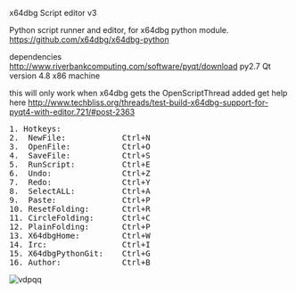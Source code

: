 x64dbg Script editor v3

Python script runner and editor, for x64dbg python module.
https://github.com/x64dbg/x64dbg-python

dependencies
http://www.riverbankcomputing.com/software/pyqt/download
py2.7 Qt version 4.8 x86 machine

this will only work when x64dbg gets the OpenScriptThread added
get help here
http://www.techbliss.org/threads/test-build-x64dbg-support-for-pyqt4-with-editor.721/#post-2363

<pre>
1. Hotkeys:
2.  NewFile:            Ctrl+N
3.  OpenFile:           Ctrl+O
4.  SaveFile:           Ctrl+S
5.  RunScript:          Ctrl+E
6.  Undo:               Ctrl+Z
7.  Redo:               Ctrl+Y
8.  SelectALL:          Ctrl+A
9.  Paste:              Ctrl+P
10. ResetFolding:       Ctrl+R
11. CircleFolding:      Ctrl+C
12. PlainFolding:       Ctrl+P
13. X64dbgHome:         Ctrl+W
14. Irc:                Ctrl+I
15. X64dbgPythonGit:    Ctrl+G
16. Author:             Ctrl+B</pre>


![vdpqq](https://cloud.githubusercontent.com/assets/3592375/8758596/1ded36d8-2ce6-11e5-80ae-3f4aa53cd5e9.jpg)
